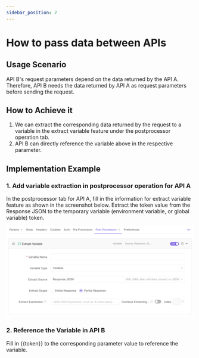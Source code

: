 ```yaml
---
sidebar_position: 2
---
```


# How to pass data between APls

## Usage Scenario

API B's request parameters depend on the data returned by the API A. Therefore, API B needs the data returned by API A as request parameters before sending the request.

## How to Achieve it

1. We can extract the corresponding data returned by the request to a variable in the extract variable feature under the postprocessor operation tab.
2. API B can directly reference the variable above in the respective parameter.

## Implementation Example

### 1. Add variable extraction in postprocessor operation for API A

In the postprocessor tab for API A, fill in the information for extract variable feature as shown in the screenshot below. Extract the token value from the Response JSON to the temporary variable (environment variable, or global variable) token.

![adada](./images/WX20220829-174003@2x.png)
### 2. Reference the Variable in API B

Fill in {{token}} to the corresponding parameter value to reference the variable.

